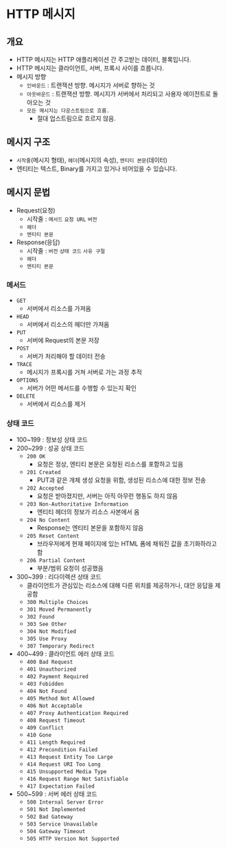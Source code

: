 #   HTTP 메시지
##  개요
- HTTP 메시지는 HTTP 애플리케이션 간 주고받는 데이터, 블록입니다.
- HTTP 메시지는 클라이언트, 서버, 프록시 사이를 흐릅니다.
- 메시지 방향
  - `인바운드` : 트랜잭션 방향. 메시지가 서버로 향하는 것
  - `아웃바운드` : 트랜잭션 방향. 메시지가 서버에서 처리되고 사용자 에이전트로 돌아오는 것
  - `모든 메시지는 다운스트림으로 흐름.`
    - 절대 업스트림으로 흐르지 않음.

##  메시지 구조
- `시작줄`(메시지 형태), `헤더`(메시지의 속성), `엔티티 본문`(데이터)
- 엔티티는 텍스트, Binary를 가지고 있거나 비어있을 수 있습니다.


##  메시지 문법
- Request(요청)
  - 시작줄 : `메서드` `요청 URL` `버전`
  - `헤더`
  - `엔티티 본문`
- Response(응답)
  - 시작줄 : `버전` `상태 코드` `사유 구절`
  - `헤더`
  - `엔티티 본문`

### 메서드
- `GET`
  - 서버에서 리소스를 가져옴
- `HEAD`
  - 서버에서 리소스의 헤더만 가져옴
- `PUT`
  - 서버에 Request의 본문 저장
- `POST`
  - 서버가 처리해야 할 데이터 전송
- `TRACE`
  - 메시지가 프록시를 거쳐 서버로 가는 과정 추적
- `OPTIONS`
  - 서버가 어떤 메서드를 수행할 수 있는지 확인
- `DELETE`
  - 서버에서 리소스를 제거

### 상태 코드
- 100~199 : 정보성 상태 코드
- 200~299 : 성공 상태 코드
  - `200 OK`
    - 요청은 정상, 엔티티 본문은 요청된 리소스를 포함하고 있음
  - `201 Created`
    - PUT과 같은 개체 생성 요청을 위함, 생성된 리소스에 대한 정보 전송
  - `202 Accepted`
    - 요청은 받아졌지만, 서버는 아직 아무런 행동도 하지 않음
  - `203 Non-Authoritative Information`
    - 엔티티 헤더의 정보가 리소스 사본에서 옴
  - `204 No Content`
    - Response는 엔티티 본문을 포함하지 않음
  - `205 Reset Content`
    - 브라우저에게 현재 페이지에 있는 HTML 폼에 채워진 값을 초기화하라고 함
  - `206 Partial Content`
    - 부분/범위 요청이 성공했음
- 300~399 : 리다이렉션 상태 코드
  - 클라이언트가 관심있는 리소스에 대해 다른 위치를 제공하거나, 대안 응답을 제공함
  - `300 Multiple Choices`
  - `301 Moved Permanently`
  - `302 Found`
  - `303 See Other`
  - `304 Not Modified`
  - `305 Use Proxy`
  - `307 Temporary Redirect`
- 400~499 : 클라이언트 에러 상태 코드
  - `400 Bad Request`
  - `401 Unauthorized`
  - `402 Payment Required`
  - `403 Fobidden`
  - `404 Not Found`
  - `405 Method Not Allowed`
  - `406 Not Acceptable`
  - `407 Proxy Authentication Required`
  - `408 Request Timeout`
  - `409 Conflict`
  - `410 Gone`
  - `411 Length Required`
  - `412 Precondition Failed`
  - `413 Request Entity Too Large`
  - `414 Request URI Too Long`
  - `415 Unsupported Media Type`
  - `416 Request Range Not Satisfiable`
  - `417 Expectation Failed`
- 500~599 : 서버 에러 상태 코드
  - `500 Internal Server Error`
  - `501 Not Implemented`
  - `502 Bad Gateway`
  - `503 Service Unavailable`
  - `504 Gateway Timeout`
  - `505 HTTP Version Not Supported`